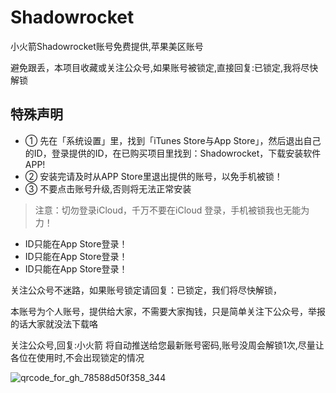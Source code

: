 # Shadowrocket

小火箭Shadowrocket账号免费提供,苹果美区账号

避免跟丢，本项目收藏或关注公众号,如果账号被锁定,直接回复:已锁定,我将尽快解锁

## 特殊声明

- ① 先在「系统设置」里，找到「iTunes Store与App Store」，然后退出自己的ID，登录提供的ID，在已购买项目里找到：Shadowrocket，下载安装软件APP!
- ② 安装完请及时从APP Store里退出提供的账号，以免手机被锁！
- ③ 不要点击账号升级,否则将无法正常安装


> 注意：切勿登录iCloud，千万不要在iCloud 登录，手机被锁我也无能为力！


* ID只能在App Store登录！
* ID只能在App Store登录！
* ID只能在App Store登录！


关注公众号不迷路，如果账号锁定请回复：已锁定，我们将尽快解锁，

本账号为个人账号，提供给大家，不需要大家掏钱，只是简单关注下公众号，举报的话大家就没法下载咯

关注公众号,回复:小火箭  将自动推送给您最新账号密码,账号没周会解锁1次,尽量让各位在使用时,不会出现锁定的情况

![qrcode_for_gh_78588d50f358_344](https://user-images.githubusercontent.com/10216673/160290184-10b0a57a-c27d-4024-98f5-785bfe0c7b8f.jpg)
